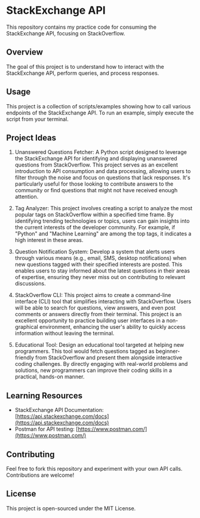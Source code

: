 # StackExchange API

This repository contains my practice code for consuming the StackExchange API, focusing on StackOverflow.

## Overview

The goal of this project is to understand how to interact with the StackExchange API, perform queries, and process responses.

## Usage

This project is a collection of scripts/examples showing how to call various endpoints of the StackExchange API. To run an example, simply execute the script from your terminal.

## Project Ideas

1. Unanswered Questions Fetcher: A Python script designed to leverage the StackExchange API for identifying and displaying unanswered questions from StackOverflow. This project serves as an excellent introduction to API consumption and data processing, allowing users to filter through the noise and focus on questions that lack responses. It's particularly useful for those looking to contribute answers to the community or find questions that might not have received enough attention.

2. Tag Analyzer: This project involves creating a script to analyze the most popular tags on StackOverflow within a specified time frame. By identifying trending technologies or topics, users can gain insights into the current interests of the developer community. For example, if "Python" and "Machine Learning" are among the top tags, it indicates a high interest in these areas.

3. Question Notification System: Develop a system that alerts users through various means (e.g., email, SMS, desktop notifications) when new questions tagged with their specified interests are posted. This enables users to stay informed about the latest questions in their areas of expertise, ensuring they never miss out on contributing to relevant discussions.

4. StackOverflow CLI: This project aims to create a command-line interface (CLI) tool that simplifies interacting with StackOverflow. Users will be able to search for questions, view answers, and even post comments or answers directly from their terminal. This project is an excellent opportunity to practice building user interfaces in a non-graphical environment, enhancing the user's ability to quickly access information without leaving the terminal.

5. Educational Tool: Design an educational tool targeted at helping new programmers. This tool would fetch questions tagged as beginner-friendly from StackOverflow and present them alongside interactive coding challenges. By directly engaging with real-world problems and solutions, new programmers can improve their coding skills in a practical, hands-on manner.

## Learning Resources

- StackExchange API Documentation: [https://api.stackexchange.com/docs](https://api.stackexchange.com/docs)
- Postman for API testing: [https://www.postman.com/](https://www.postman.com/)

## Contributing

Feel free to fork this repository and experiment with your own API calls. Contributions are welcome!

## License

This project is open-sourced under the MIT License.